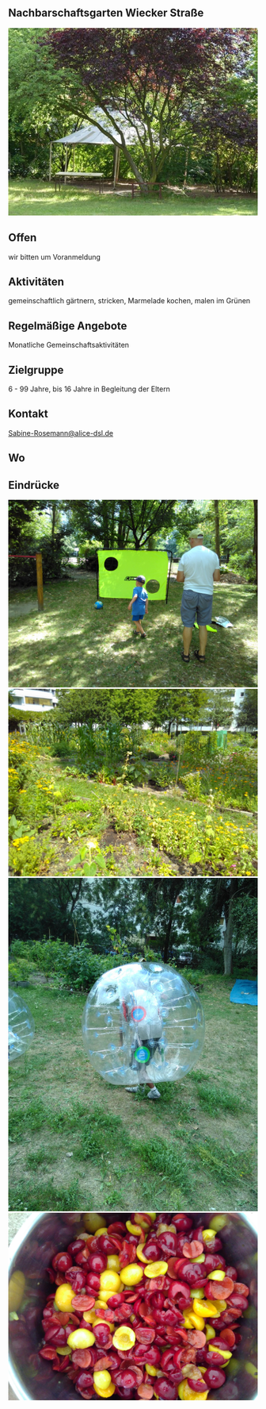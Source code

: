 ## Nachbarschaftsgarten Wiecker Straße
<img id="topmedia" src="/Begegnungen/Images/WieckerStr/5.jpg" />

## Offen
wir bitten um Voranmeldung

## Aktivitäten
<p id="activities">
gemeinschaftlich gärtnern, stricken, Marmelade kochen, malen im Grünen 
</p>

## Regelmäßige Angebote
Monatliche Gemeinschaftsaktivitäten

## Zielgruppe
6 - 99 Jahre, bis 16 Jahre in Begleitung der Eltern

## Kontakt
[Sabine-Rosemann@alice-dsl.de](mailto:Sabine-Rosemann@alice-dsl.de)<br>

## Wo
<div id="gmap"></div>
<script>window.onload = showMap(´Wiecker Str. 8-10, 13051 Berlin´, 0, 'gmap_mini')</script>

## Eindrücke
<div class="mediacontainer">
  <img src="Images/WieckerStr/1.jpg" />
  <img src="Images/WieckerStr/2.jpg" />
  <img src="Images/WieckerStr/3.jpg" />
  <img src="Images/WieckerStr/4.jpg" />
</div>

